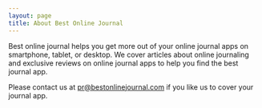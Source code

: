 ```yaml
---
layout: page
title: About Best Online Journal
---
```


<p>Best online journal helps you get more out of your online journal apps on smartphone, tablet, or desktop. We cover articles about online journaling and exclusive reviews on online journal apps to help you find the best journal app.</p>

<p>Please contact us at <a href="mailto:pr@bestonlinejournal.com">pr@bestonlinejournal.com</a> if you like us to cover your journal app.</p>